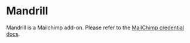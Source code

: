 # Mandrill

Mandrill is a Mailchimp add-on. Please refer to the [MailChimp credential docs](https://github.com/n8n-io/n8n-docs/tree/master/docs/credentials/MailChimp).
